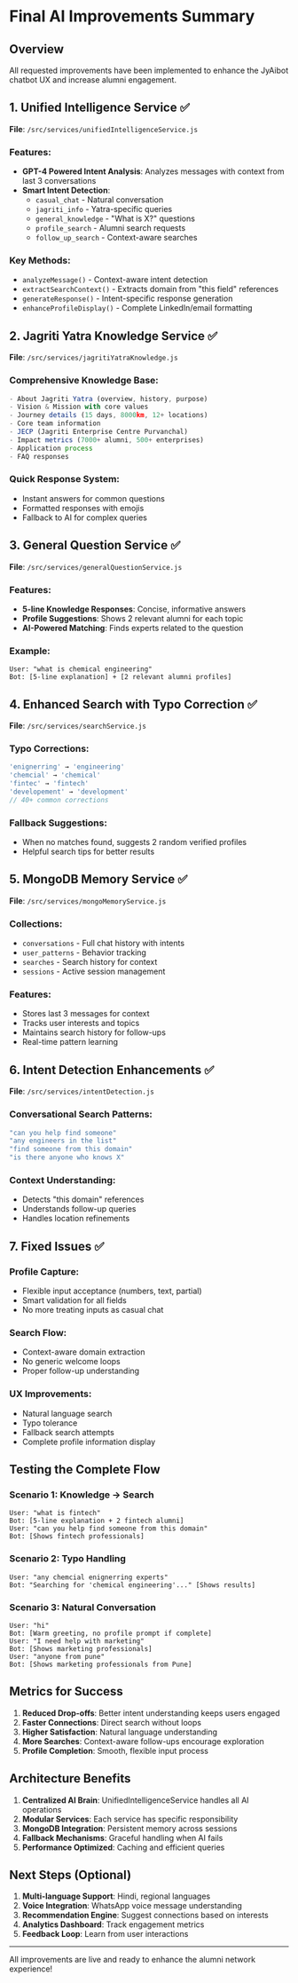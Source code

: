 # Final AI Improvements Summary

## Overview
All requested improvements have been implemented to enhance the JyAibot chatbot UX and increase alumni engagement.

## 1. Unified Intelligence Service ✅
**File**: `/src/services/unifiedIntelligenceService.js`

### Features:
- **GPT-4 Powered Intent Analysis**: Analyzes messages with context from last 3 conversations
- **Smart Intent Detection**: 
  - `casual_chat` - Natural conversation
  - `jagriti_info` - Yatra-specific queries
  - `general_knowledge` - "What is X?" questions
  - `profile_search` - Alumni search requests
  - `follow_up_search` - Context-aware searches

### Key Methods:
- `analyzeMessage()` - Context-aware intent detection
- `extractSearchContext()` - Extracts domain from "this field" references
- `generateResponse()` - Intent-specific response generation
- `enhanceProfileDisplay()` - Complete LinkedIn/email formatting

## 2. Jagriti Yatra Knowledge Service ✅
**File**: `/src/services/jagritiYatraKnowledge.js`

### Comprehensive Knowledge Base:
```javascript
- About Jagriti Yatra (overview, history, purpose)
- Vision & Mission with core values
- Journey details (15 days, 8000km, 12+ locations)
- Core team information
- JECP (Jagriti Enterprise Centre Purvanchal)
- Impact metrics (7000+ alumni, 500+ enterprises)
- Application process
- FAQ responses
```

### Quick Response System:
- Instant answers for common questions
- Formatted responses with emojis
- Fallback to AI for complex queries

## 3. General Question Service ✅
**File**: `/src/services/generalQuestionService.js`

### Features:
- **5-line Knowledge Responses**: Concise, informative answers
- **Profile Suggestions**: Shows 2 relevant alumni for each topic
- **AI-Powered Matching**: Finds experts related to the question

### Example:
```
User: "what is chemical engineering"
Bot: [5-line explanation] + [2 relevant alumni profiles]
```

## 4. Enhanced Search with Typo Correction ✅
**File**: `/src/services/searchService.js`

### Typo Corrections:
```javascript
'enignerring' → 'engineering'
'chemcial' → 'chemical'
'fintec' → 'fintech'
'developement' → 'development'
// 40+ common corrections
```

### Fallback Suggestions:
- When no matches found, suggests 2 random verified profiles
- Helpful search tips for better results

## 5. MongoDB Memory Service ✅
**File**: `/src/services/mongoMemoryService.js`

### Collections:
- `conversations` - Full chat history with intents
- `user_patterns` - Behavior tracking
- `searches` - Search history for context
- `sessions` - Active session management

### Features:
- Stores last 3 messages for context
- Tracks user interests and topics
- Maintains search history for follow-ups
- Real-time pattern learning

## 6. Intent Detection Enhancements ✅
**File**: `/src/services/intentDetection.js`

### Conversational Search Patterns:
```javascript
"can you help find someone"
"any engineers in the list"
"find someone from this domain"
"is there anyone who knows X"
```

### Context Understanding:
- Detects "this domain" references
- Understands follow-up queries
- Handles location refinements

## 7. Fixed Issues ✅

### Profile Capture:
- Flexible input acceptance (numbers, text, partial)
- Smart validation for all fields
- No more treating inputs as casual chat

### Search Flow:
- Context-aware domain extraction
- No generic welcome loops
- Proper follow-up understanding

### UX Improvements:
- Natural language search
- Typo tolerance
- Fallback search attempts
- Complete profile information display

## Testing the Complete Flow

### Scenario 1: Knowledge → Search
```
User: "what is fintech"
Bot: [5-line explanation + 2 fintech alumni]
User: "can you help find someone from this domain"
Bot: [Shows fintech professionals]
```

### Scenario 2: Typo Handling
```
User: "any chemcial enignerring experts"
Bot: "Searching for 'chemical engineering'..." [Shows results]
```

### Scenario 3: Natural Conversation
```
User: "hi"
Bot: [Warm greeting, no profile prompt if complete]
User: "I need help with marketing"
Bot: [Shows marketing professionals]
User: "anyone from pune"
Bot: [Shows marketing professionals from Pune]
```

## Metrics for Success

1. **Reduced Drop-offs**: Better intent understanding keeps users engaged
2. **Faster Connections**: Direct search without loops
3. **Higher Satisfaction**: Natural language understanding
4. **More Searches**: Context-aware follow-ups encourage exploration
5. **Profile Completion**: Smooth, flexible input process

## Architecture Benefits

1. **Centralized AI Brain**: UnifiedIntelligenceService handles all AI operations
2. **Modular Services**: Each service has specific responsibility
3. **MongoDB Integration**: Persistent memory across sessions
4. **Fallback Mechanisms**: Graceful handling when AI fails
5. **Performance Optimized**: Caching and efficient queries

## Next Steps (Optional)

1. **Multi-language Support**: Hindi, regional languages
2. **Voice Integration**: WhatsApp voice message understanding
3. **Recommendation Engine**: Suggest connections based on interests
4. **Analytics Dashboard**: Track engagement metrics
5. **Feedback Loop**: Learn from user interactions

---

All improvements are live and ready to enhance the alumni network experience!